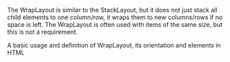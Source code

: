 The WrapLayout is similar to the StackLayout, but it does not just stack all child elements to one column/row, it wraps them to new columns/rows if no space is left. The WrapLayout is often used with items of the same size, but this is not a requirement.

A basic usage and definition of WrapLayout, its orientation and elements in HTML
<snippet id='wrap-layout-html'/>